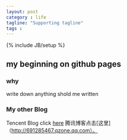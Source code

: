 ```yaml
---
layout: post
category : life
tagline: "Supporting tagline"
tags : 
---
```

{% include JB/setup %}


## my beginning on github pages

### why

write down anything shold me written

### My other Blog
Tencent Blog click [here](http://691285467.qzone.qq.com)
腾讯博客点击[这里]（http://691285467.qzone.qq.com）。

